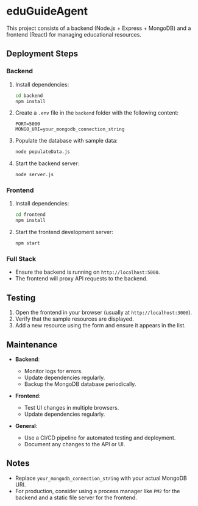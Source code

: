 # eduGuideAgent

This project consists of a backend (Node.js + Express + MongoDB) and a frontend (React) for managing educational resources.

## Deployment Steps

### Backend
1. Install dependencies:
   ```bash
   cd backend
   npm install
   ```
2. Create a `.env` file in the `backend` folder with the following content:
   ```env
   PORT=5000
   MONGO_URI=your_mongodb_connection_string
   ```
3. Populate the database with sample data:
   ```bash
   node populateData.js
   ```
4. Start the backend server:
   ```bash
   node server.js
   ```

### Frontend
1. Install dependencies:
   ```bash
   cd frontend
   npm install
   ```
2. Start the frontend development server:
   ```bash
   npm start
   ```

### Full Stack
- Ensure the backend is running on `http://localhost:5000`.
- The frontend will proxy API requests to the backend.

## Testing
1. Open the frontend in your browser (usually at `http://localhost:3000`).
2. Verify that the sample resources are displayed.
3. Add a new resource using the form and ensure it appears in the list.

## Maintenance
- **Backend**:
  - Monitor logs for errors.
  - Update dependencies regularly.
  - Backup the MongoDB database periodically.

- **Frontend**:
  - Test UI changes in multiple browsers.
  - Update dependencies regularly.

- **General**:
  - Use a CI/CD pipeline for automated testing and deployment.
  - Document any changes to the API or UI.

## Notes
- Replace `your_mongodb_connection_string` with your actual MongoDB URI.
- For production, consider using a process manager like `PM2` for the backend and a static file server for the frontend.
